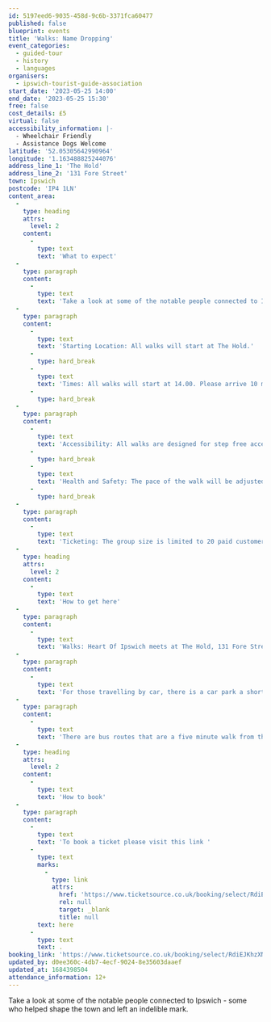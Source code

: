 ```yaml
---
id: 5197eed6-9035-458d-9c6b-3371fca60477
published: false
blueprint: events
title: 'Walks: Name Dropping'
event_categories:
  - guided-tour
  - history
  - languages
organisers:
  - ipswich-tourist-guide-association
start_date: '2023-05-25 14:00'
end_date: '2023-05-25 15:30'
free: false
cost_details: £5
virtual: false
accessibility_information: |-
  - Wheelchair Friendly
  - Assistance Dogs Welcome
latitude: '52.05305642990964'
longitude: '1.163488825244076'
address_line_1: 'The Hold'
address_line_2: '131 Fore Street'
town: Ipswich
postcode: 'IP4 1LN'
content_area:
  -
    type: heading
    attrs:
      level: 2
    content:
      -
        type: text
        text: 'What to expect'
  -
    type: paragraph
    content:
      -
        type: text
        text: 'Take a look at some of the notable people connected to Ipswich - some who helped shape the town and left an indelible mark.'
  -
    type: paragraph
    content:
      -
        type: text
        text: 'Starting Location: All walks will start at The Hold.'
      -
        type: hard_break
      -
        type: text
        text: 'Times: All walks will start at 14.00. Please arrive 10 minuets early for registration. The duration of all walks is approximately 90 minutes, unless otherwise arranged.'
      -
        type: hard_break
  -
    type: paragraph
    content:
      -
        type: text
        text: 'Accessibility: All walks are designed for step free access. Assistance dogs are welcome. Other dogs cannot be accommodated.'
      -
        type: hard_break
      -
        type: text
        text: 'Health and Safety: The pace of the walk will be adjusted for the comfort of all and the walk will commence with a short health and safety briefing.'
      -
        type: hard_break
  -
    type: paragraph
    content:
      -
        type: text
        text: 'Ticketing: The group size is limited to 20 paid customers. Children under the age of 12 are free. Up to 5 complementary tickets per walk are available, at the discretion of ITGA or, and can include children under the age of 12.'
  -
    type: heading
    attrs:
      level: 2
    content:
      -
        type: text
        text: 'How to get here'
  -
    type: paragraph
    content:
      -
        type: text
        text: 'Walks: Heart Of Ipswich meets at The Hold, 131 Fore Street, Ipswich.'
  -
    type: paragraph
    content:
      -
        type: text
        text: 'For those travelling by car, there is a car park a short walk from the venue next to the student halls.'
  -
    type: paragraph
    content:
      -
        type: text
        text: 'There are bus routes that are a five minute walk from the venue.'
  -
    type: heading
    attrs:
      level: 2
    content:
      -
        type: text
        text: 'How to book'
  -
    type: paragraph
    content:
      -
        type: text
        text: 'To book a ticket please visit this link '
      -
        type: text
        marks:
          -
            type: link
            attrs:
              href: 'https://www.ticketsource.co.uk/booking/select/RdiEJKhzXNnT'
              rel: null
              target: _blank
              title: null
        text: here
      -
        type: text
        text: .
booking_link: 'https://www.ticketsource.co.uk/booking/select/RdiEJKhzXNnT'
updated_by: d0ee360c-4db7-4ecf-9024-8e35603daaef
updated_at: 1684398504
attendance_information: 12+
---
```

Take a look at some of the notable people connected to Ipswich - some who helped shape the town and left an indelible mark.